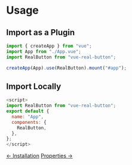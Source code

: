 # Usage

## Import as a Plugin

```js
import { createApp } from "vue";
import App from "./App.vue";
import RealButton from "vue-real-button";

createApp(App).use(RealButton).mount("#app");
```

## Import Locally

```js
<script>
import RealButton from "vue-real-button";
export default {
  name: "App",
  components: {
    RealButton,
  },
};
</script>
```

[← Installation](../installation/)
[Properties →](../properties/)

